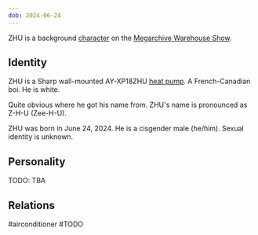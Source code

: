 ```yaml
---
dob: 2024-06-24
---
```

ZHU is a background [character](Characters.md) on the [Megarchive Warehouse Show](Megarchive%20Warehouse%20Show.md).
## Identity

ZHU is a Sharp wall-mounted AY-XP18ZHU [heat pump](Air%20Conditioners.md). A French-Canadian boi. He is white. 

Quite obvious where he got his name from. ZHU's name is pronounced as Z-H-U (Zee-H-U).

ZHU was born in June 24, 2024. He is a cisgender male (he/him). Sexual identity is unknown.

## Personality

TODO: TBA

## Relations

#airconditioner #TODO 
